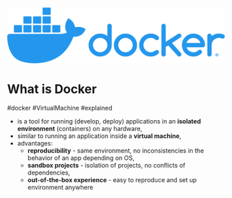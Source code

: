 ![](ATTACHMENTS/Pasted-image-20220525065837.png)

# What is Docker

#docker #VirtualMachine #explained

- is a tool for running (develop, deploy) applications in an **isolated environment** (containers) on any hardware,
- similar to running an application inside a **virtual machine**,
- advantages:
    - **reproducibility** - same environment, no inconsistencies in the behavior of an app depending on OS,
    - **sandbox projects** - isolation of projects, no conflicts of dependencies,
    - **out-of-the-box experience** - easy to reproduce and set up environment anywhere